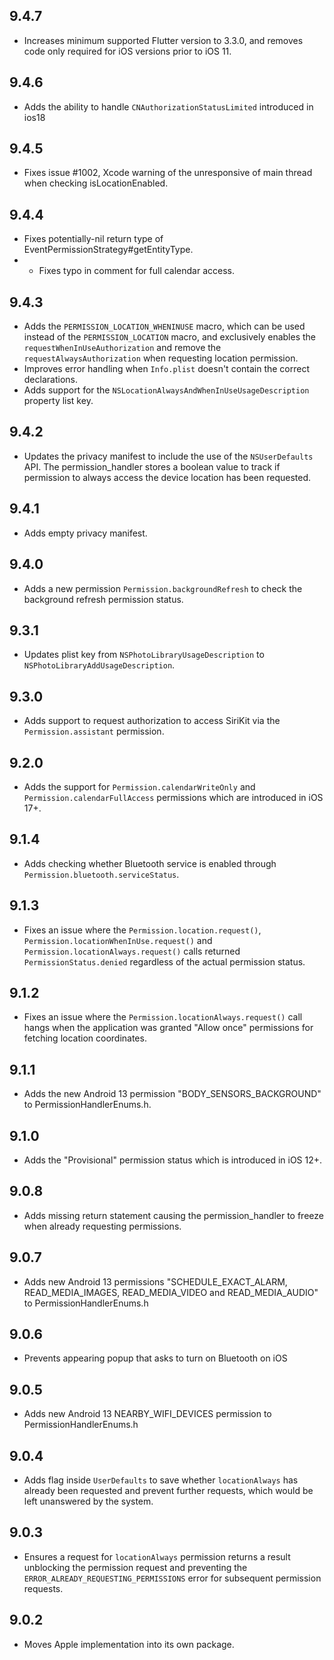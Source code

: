 ## 9.4.7

* Increases minimum supported Flutter version to 3.3.0, and removes code only
  required for iOS versions prior to iOS 11.

## 9.4.6

* Adds the ability to handle `CNAuthorizationStatusLimited` introduced in ios18

## 9.4.5

* Fixes issue #1002, Xcode warning of the unresponsive of main thread when checking isLocationEnabled.
  
## 9.4.4

* Fixes potentially-nil return type of EventPermissionStrategy#getEntityType.
* * Fixes typo in comment for full calendar access.

## 9.4.3

* Adds the `PERMISSION_LOCATION_WHENINUSE` macro, which can be used instead of
the `PERMISSION_LOCATION` macro, and exclusively enables the `requestWhenInUseAuthorization`
and remove the `requestAlwaysAuthorization` when requesting location permission.
* Improves error handling when `Info.plist` doesn't contain the correct declarations.
* Adds support for the `NSLocationAlwaysAndWhenInUseUsageDescription` property list
key.

## 9.4.2

* Updates the privacy manifest to include the use of the `NSUserDefaults` API. 
The permission_handler stores a boolean value to track if permission to always 
access the device location has been requested.

## 9.4.1

* Adds empty privacy manifest.

## 9.4.0

* Adds a new permission `Permission.backgroundRefresh` to check the background refresh permission status.

## 9.3.1

* Updates plist key from `NSPhotoLibraryUsageDescription` to `NSPhotoLibraryAddUsageDescription`.

## 9.3.0

* Adds support to request authorization to access SiriKit via the `Permission.assistant` permission.

## 9.2.0

* Adds the support for `Permission.calendarWriteOnly` and `Permission.calendarFullAccess` permissions which are introduced in iOS 17+.

## 9.1.4

* Adds checking whether Bluetooth service is enabled through `Permission.bluetooth.serviceStatus`.

## 9.1.3

* Fixes an issue where the `Permission.location.request()`, `Permission.locationWhenInUse.request()` and `Permission.locationAlways.request()` calls returned `PermissionStatus.denied` regardless of the actual permission status.

## 9.1.2

* Fixes an issue where the `Permission.locationAlways.request()` call hangs when the application was granted "Allow once" permissions for fetching location coordinates.

## 9.1.1

* Adds the new Android 13 permission "BODY_SENSORS_BACKGROUND" to PermissionHandlerEnums.h.

## 9.1.0

* Adds the "Provisional" permission status which is introduced in iOS 12+.

## 9.0.8

* Adds missing return statement causing the permission_handler to freeze when already requesting permissions.

## 9.0.7

* Adds new Android 13 permissions "SCHEDULE_EXACT_ALARM, READ_MEDIA_IMAGES, READ_MEDIA_VIDEO and READ_MEDIA_AUDIO" to PermissionHandlerEnums.h

## 9.0.6

* Prevents appearing popup that asks to turn on Bluetooth on iOS

## 9.0.5

* Adds new Android 13 NEARBY_WIFI_DEVICES permission to PermissionHandlerEnums.h

## 9.0.4

* Adds flag inside `UserDefaults` to save whether `locationAlways` has already been requested and prevent further requests, which would be left unanswered by the system.

## 9.0.3

* Ensures a request for `locationAlways` permission returns a result unblocking the permission request and preventing the `ERROR_ALREADY_REQUESTING_PERMISSIONS` error for subsequent permission requests.

## 9.0.2

* Moves Apple implementation into its own package.

